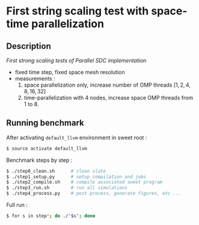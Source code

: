 # First string scaling test with space-time parallelization

## Description

_First strong scaling tests of Parallel SDC implementation_

- fixed time step, fixed space mesh resolution
- measurements :
    1. space parallelization only, increase number of OMP threads $[1,2,4,8,16,32]$
    2. time-parallelization with 4 nodes, increase space OMP threads from 1 to 8.

## Running benchmark

After activating `default_llvm` environment in sweet root :

```bash
$ source activate default_llvm
```

Benchmark steps by step :

```bash
$ ./step0_clean.sh      # clean slate
$ ./step1_setup.py      # setup compilation and jobs
$ ./step2_compile.sh    # compile associated sweet program
$ ./step3_run.sh        # run all simulations
$ ./step4_process.py    # post process, generate figures, etc ...
```

Full run :

```bash
$ for s in step*; do ./"$s"; done
```